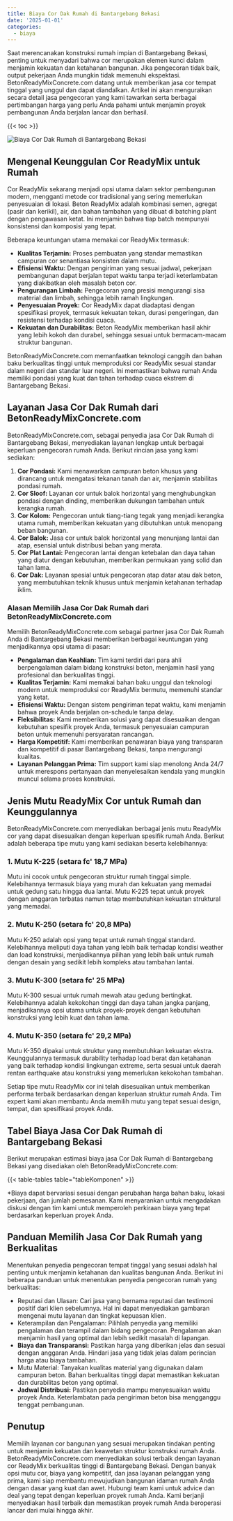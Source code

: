 ```yaml
---
title: Biaya Cor Dak Rumah di Bantargebang Bekasi
date: '2025-01-01'
categories:
  - biaya
---
```


Saat merencanakan konstruksi rumah impian di Bantargebang Bekasi, penting untuk menyadari bahwa cor merupakan elemen kunci dalam menjamin kekuatan dan ketahanan bangunan. Jika pengecoran tidak baik, output pekerjaan Anda mungkin tidak memenuhi ekspektasi. BetonReadyMixConcrete.com datang untuk memberikan jasa cor tempat tinggal yang unggul dan dapat diandalkan. Artikel ini akan menguraikan secara detail jasa pengecoran yang kami tawarkan serta berbagai pertimbangan harga yang perlu Anda pahami untuk menjamin proyek pembangunan Anda berjalan lancar dan berhasil.

{{< toc >}}

![Biaya Cor Dak Rumah di Bantargebang Bekasi](https://betoncor8.github.io/cor/harga-beton-readymix-concrete%20(32).png)

## Mengenal Keunggulan Cor ReadyMix untuk Rumah

Cor ReadyMix sekarang menjadi opsi utama dalam sektor pembangunan modern, mengganti metode cor tradisional yang sering memerlukan penyesuaian di lokasi. Beton ReadyMix adalah kombinasi semen, agregat (pasir dan kerikil), air, dan bahan tambahan yang dibuat di batching plant dengan pengawasan ketat. Ini menjamin bahwa tiap batch mempunyai konsistensi dan komposisi yang tepat.

Beberapa keuntungan utama memakai cor ReadyMix termasuk:

- **Kualitas Terjamin:** Proses pembuatan yang standar memastikan campuran cor senantiasa konsisten dalam mutu.
- **Efisiensi Waktu:** Dengan pengiriman yang sesuai jadwal, pekerjaan pembangunan dapat berjalan tepat waktu tanpa terjadi keterlambatan yang diakibatkan oleh masalah beton cor.
- **Pengurangan Limbah:** Pengecoran yang presisi mengurangi sisa material dan limbah, sehingga lebih ramah lingkungan.
- **Penyesuaian Proyek:** Cor ReadyMix dapat diadaptasi dengan spesifikasi proyek, termasuk kekuatan tekan, durasi pengeringan, dan resistensi terhadap kondisi cuaca.
- **Kekuatan dan Durabilitas:** Beton ReadyMix memberikan hasil akhir yang lebih kokoh dan durabel, sehingga sesuai untuk bermacam-macam struktur bangunan.

BetonReadyMixConcrete.com memanfaatkan teknologi canggih dan bahan baku berkualitas tinggi untuk memproduksi cor ReadyMix sesuai standar dalam negeri dan standar luar negeri. Ini memastikan bahwa rumah Anda memiliki pondasi yang kuat dan tahan terhadap cuaca ekstrem di Bantargebang Bekasi.

## Layanan Jasa Cor Dak Rumah dari BetonReadyMixConcrete.com

BetonReadyMixConcrete.com, sebagai penyedia jasa Cor Dak Rumah di Bantargebang Bekasi, menyediakan layanan lengkap untuk berbagai keperluan pengecoran rumah Anda. Berikut rincian jasa yang kami sediakan:

1. **Cor Pondasi:** Kami menawarkan campuran beton khusus yang dirancang untuk mengatasi tekanan tanah dan air, menjamin stabilitas pondasi rumah.
2. **Cor Sloof:** Layanan cor untuk balok horizontal yang menghubungkan pondasi dengan dinding, memberikan dukungan tambahan untuk kerangka rumah.
3. **Cor Kolom:** Pengecoran untuk tiang-tiang tegak yang menjadi kerangka utama rumah, memberikan kekuatan yang dibutuhkan untuk menopang beban bangunan.
4. **Cor Balok:** Jasa cor untuk balok horizontal yang menunjang lantai dan atap, esensial untuk distribusi beban yang merata.
5. **Cor Plat Lantai:** Pengecoran lantai dengan ketebalan dan daya tahan yang diatur dengan kebutuhan, memberikan permukaan yang solid dan tahan lama.
6. **Cor Dak:** Layanan spesial untuk pengecoran atap datar atau dak beton, yang membutuhkan teknik khusus untuk menjamin ketahanan terhadap iklim.

### Alasan Memilih Jasa Cor Dak Rumah dari BetonReadyMixConcrete.com

Memilih BetonReadyMixConcrete.com sebagai partner jasa Cor Dak Rumah Anda di Bantargebang Bekasi memberikan berbagai keuntungan yang menjadikannya opsi utama di pasar:

- **Pengalaman dan Keahlian:** Tim kami terdiri dari para ahli berpengalaman dalam bidang konstruksi beton, menjamin hasil yang profesional dan berkualitas tinggi.
- **Kualitas Terjamin:** Kami memakai bahan baku unggul dan teknologi modern untuk memproduksi cor ReadyMix bermutu, memenuhi standar yang ketat.
- **Efisiensi Waktu:** Dengan sistem pengiriman tepat waktu, kami menjamin bahwa proyek Anda berjalan on-schedule tanpa delay.
- **Fleksibilitas:** Kami memberikan solusi yang dapat disesuaikan dengan kebutuhan spesifik proyek Anda, termasuk penyesuaian campuran beton untuk memenuhi persyaratan rancangan.
- **Harga Kompetitif:** Kami memberikan penawaran biaya yang transparan dan kompetitif di pasar Bantargebang Bekasi, tanpa mengurangi kualitas.
- **Layanan Pelanggan Prima:** Tim support kami siap menolong Anda 24/7 untuk merespons pertanyaan dan menyelesaikan kendala yang mungkin muncul selama proses konstruksi.

## Jenis Mutu ReadyMix Cor untuk Rumah dan Keunggulannya

BetonReadyMixConcrete.com menyediakan berbagai jenis mutu ReadyMix cor yang dapat disesuaikan dengan keperluan spesifik rumah Anda. Berikut adalah beberapa tipe mutu yang kami sediakan beserta kelebihannya:

### 1\. Mutu K-225 (setara fc' 18,7 MPa)

Mutu ini cocok untuk pengecoran struktur rumah tinggal simple. Kelebihannya termasuk biaya yang murah dan kekuatan yang memadai untuk gedung satu hingga dua lantai. Mutu K-225 tepat untuk proyek dengan anggaran terbatas namun tetap membutuhkan kekuatan struktural yang memadai.

### 2\. Mutu K-250 (setara fc' 20,8 MPa)

Mutu K-250 adalah opsi yang tepat untuk rumah tinggal standard. Kelebihannya meliputi daya tahan yang lebih baik terhadap kondisi weather dan load konstruksi, menjadikannya pilihan yang lebih baik untuk rumah dengan desain yang sedikit lebih kompleks atau tambahan lantai.

### 3\. Mutu K-300 (setara fc' 25 MPa)

Mutu K-300 sesuai untuk rumah mewah atau gedung bertingkat. Kelebihannya adalah kekokohan tinggi dan daya tahan jangka panjang, menjadikannya opsi utama untuk proyek-proyek dengan kebutuhan konstruksi yang lebih kuat dan tahan lama.

### 4\. Mutu K-350 (setara fc' 29,2 MPa)

Mutu K-350 dipakai untuk struktur yang membutuhkan kekuatan ekstra. Keunggulannya termasuk durability terhadap load berat dan ketahanan yang baik terhadap kondisi lingkungan extreme, serta sesuai untuk daerah rentan earthquake atau konstruksi yang memerlukan kekokohan tambahan.

Setiap tipe mutu ReadyMix cor ini telah disesuaikan untuk memberikan performa terbaik berdasarkan dengan keperluan struktur rumah Anda. Tim expert kami akan membantu Anda memilih mutu yang tepat sesuai design, tempat, dan spesifikasi proyek Anda.

## Tabel Biaya Jasa Cor Dak Rumah di Bantargebang Bekasi

Berikut merupakan estimasi biaya jasa Cor Dak Rumah di Bantargebang Bekasi yang disediakan oleh BetonReadyMixConcrete.com:

{{< table-tables table="tableKomponen" >}}

\*Biaya dapat bervariasi sesuai dengan perubahan harga bahan baku, lokasi pekerjaan, dan jumlah pemesanan. Kami menyarankan untuk mengadakan diskusi dengan tim kami untuk memperoleh perkiraan biaya yang tepat berdasarkan keperluan proyek Anda.

## Panduan Memilih Jasa Cor Dak Rumah yang Berkualitas

Menentukan penyedia pengecoran tempat tinggal yang sesuai adalah hal penting untuk menjamin ketahanan dan kualitas bangunan Anda. Berikut ini beberapa panduan untuk menentukan penyedia pengecoran rumah yang berkualitas:

- Reputasi dan Ulasan: Cari jasa yang bernama reputasi dan testimoni positif dari klien sebelumnya. Hal ini dapat menyediakan gambaran mengenai mutu layanan dan tingkat kepuasan klien.
- Keterampilan dan Pengalaman: Pilihlah penyedia yang memiliki pengalaman dan terampil dalam bidang pengecoran. Pengalaman akan menjamin hasil yang optimal dan lebih sedikit masalah di lapangan.
- **Biaya dan Transparansi:** Pastikan harga yang diberikan jelas dan sesuai dengan anggaran Anda. Hindari jasa yang tidak jelas dalam perincian harga atau biaya tambahan.
- Mutu Material: Tanyakan kualitas material yang digunakan dalam campuran beton. Bahan berkualitas tinggi dapat memastikan kekuatan dan durabilitas beton yang optimal.
- **Jadwal Distribusi:** Pastikan penyedia mampu menyesuaikan waktu proyek Anda. Keterlambatan pada pengiriman beton bisa mengganggu tenggat pembangunan.

## Penutup

Memilih layanan cor bangunan yang sesuai merupakan tindakan penting untuk menjamin kekuatan dan keawetan struktur konstruksi rumah Anda. BetonReadyMixConcrete.com menyediakan solusi terbaik dengan layanan cor ReadyMix berkualitas tinggi di Bantargebang Bekasi. Dengan banyak opsi mutu cor, biaya yang kompetitif, dan jasa layanan pelanggan yang prima, kami siap membantu mewujudkan bangunan idaman rumah Anda dengan dasar yang kuat dan awet. Hubungi team kami untuk advice dan deal yang tepat dengan keperluan proyek rumah Anda. Kami berjanji menyediakan hasil terbaik dan memastikan proyek rumah Anda beroperasi lancar dari mulai hingga akhir.
